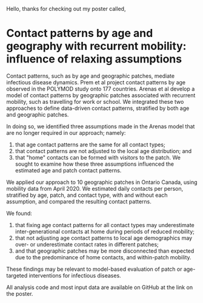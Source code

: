 Hello, thanks for checking out my poster called,
# Contact patterns by age and geography with recurrent mobility: influence of relaxing assumptions

Contact patterns, such as by age and geographic patches, mediate infectious disease dynamics.
Prem et al project contact patterns by age observed in the POLYMOD study onto 177 countries.
Arenas et al develop a model of contact patterns by geographic patches associated with recurrent mobility,
such as travelling for work or school.
We integrated these two approaches to define data-driven contact patterns,
stratified by both age and geographic patches.

In doing so, we identified three assumptions made in the Arenas model that are no longer required in our approach;
namely:
1. that age contact patterns are the same for all contact types;
2. that contact patterns are not adjusted to the local age distribution; and
3. that "home" contacts can be formed with visitors to the patch.
We sought to examine how these three assumptions influenced the estimated age and patch contact patterns.

We applied our approach to 10 geographic patches in Ontario Canada, using mobility data from April 2020.
We estimated daily contacts per person, stratified by age, patch, and contact type, with and without each assumption,
and compared the resulting contact patterns.

We found:
1. that fixing age contact patterns for all contact types
may underestimate inter-generational contacts at home during periods of reduced mobility;
2. that not adjusting age contact patterns to local age demographics
may over- or underestimate contact rates in different patches;
3. and that geographic patches may be more disconnected than expected due to
the predominance of home contacts, and within-patch mobility.

These findings may be relevant to model-based evaluation of patch or age-targeted interventions for infectious diseases.

All analysis code and most input data are available on GitHub at the link on the poster.

